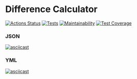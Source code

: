 # Difference Calculator

[![Actions Status](https://github.com/Anitnelav01/frontend-project-46/workflows/hexlet-check/badge.svg)](https://github.com/Anitnelav01/frontend-project-46/actions)
[![Tests](https://github.com/Anitnelav01/frontend-project-46/actions/workflows/main.yml/badge.svg)](https://github.com/Anitnelav01/frontend-project-46/actions/workflows/main.yml)
[![Maintainability](https://api.codeclimate.com/v1/badges/0ffa1e47a86ab5a2f1c8/maintainability)](https://codeclimate.com/github/Anitnelav01/frontend-project-46/maintainability)
[![Test Coverage](https://api.codeclimate.com/v1/badges/0ffa1e47a86ab5a2f1c8/test_coverage)](https://codeclimate.com/github/Anitnelav01/frontend-project-46/test_coverage)

### JSON

[![asciicast](https://asciinema.org/a/ClXzZntE9lsOlEuLV2gNW7PrG.svg)](https://asciinema.org/a/ClXzZntE9lsOlEuLV2gNW7PrG)


### YML

[![asciicast](https://asciinema.org/a/LjdCcKWrB7i3I2ZgqQ62OvPuN.svg)](https://asciinema.org/a/LjdCcKWrB7i3I2ZgqQ62OvPuN)